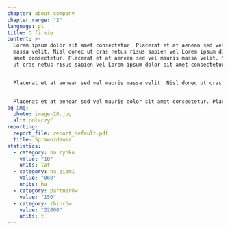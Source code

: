 ```yaml
---
chapter: about_company
chapter_range: "2"
language: pl
title: O firmie
content: >-
  Lorem ipsum dolor sit amet consectetur. Placerat et at aenean sed vel mauris
  massa velit. Nisl donec ut cras netus risus sapien vel Lorem ipsum dolor sit
  amet consectetur. Placerat et at aenean sed vel mauris massa velit. Nisl donec
  ut cras netus risus sapien vel Lorem ipsum dolor sit amet consectetur. 


  Placerat et at aenean sed vel mauris massa velit. Nisl donec ut cras netus risus sapien vel Lorem ipsum dolor sit amet consectetur. Placerat et at aenean sed vel mauris massa velit. Nisl donec ut cras netus risus sapien vel Lorem ipsum dolor sit amet consectetur. Placerat et at aenean sed vel mauris massa velit. Nisl donec ut cras netus risus sapien vel Lorem ipsum dolor sit amet consectetur. 


  Placerat et at aenean sed vel mauris dolor sit amet consectetur. Placerat et at aenean sed vel mauris massa velit.  Placerat et at aenean sed vel mauris massa velit. Placerat et at aenean sed vel mauris massa velit.
bg-img:
  photo: image-20.jpg
  alt: połączyć
reporting:
  report_file: report_default.pdf
  title: Sprawozdania
statistics:
  - category: na rynku
    value: "10"
    units: lat
  - category: na ziemi
    value: "860"
    units: ha
  - category: partnerów
    value: "150"
  - category: zbiorów
    value: "32000"
    units: t
---
```

